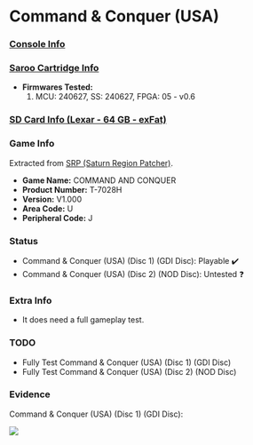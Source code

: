 # Command & Conquer (USA)

### [Console Info](../../../../Info/Consoles/VA13/README.md)

### [Saroo Cartridge Info](../../../../Info/Cartridges/RetroGameParadiseStore/1.32F/README.md)

- <b>Firmwares Tested:</b>
  1. MCU: 240627, SS: 240627, FPGA: 05 - v0.6

### [SD Card Info (Lexar - 64 GB - exFat)](../../../../Info/SdCards/Lexar/64GB/exfat/README.md)

### Game Info

Extracted from [SRP (Saturn Region Patcher)](https://segaxtreme.net/resources/saturn-region-patcher.81/download).

- <b>Game Name:</b> COMMAND AND CONQUER
- <b>Product Number:</b> T-7028H
- <b>Version:</b> V1.000
- <b>Area Code:</b> U
- <b>Peripheral Code:</b> J

### Status

- Command & Conquer (USA) (Disc 1) (GDI Disc): Playable :heavy_check_mark:
- Command & Conquer (USA) (Disc 2) (NOD Disc): Untested :question:

### Extra Info

- It does need a full gameplay test.

### TODO

- Fully Test Command & Conquer (USA) (Disc 1) (GDI Disc)
- Fully Test Command & Conquer (USA) (Disc 2) (NOD Disc)

### Evidence

Command & Conquer (USA) (Disc 1) (GDI Disc):

[![](https://img.youtube.com/vi/NGPEsc2oIic/0.jpg)](https://www.youtube.com/watch?v=NGPEsc2oIic)
